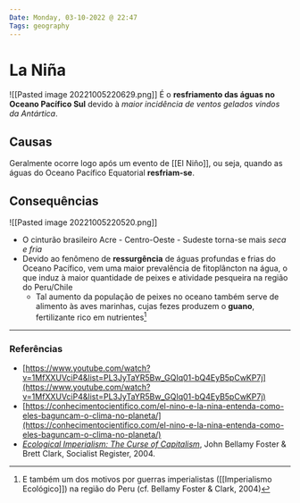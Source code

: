 ```yaml
---
Date: Monday, 03-10-2022 @ 22:47
Tags: geography
---
```

# La Niña
![[Pasted image 20221005220629.png]]
É o **resfriamento das águas no Oceano Pacífico Sul** devido à *maior incidência de ventos gelados vindos da Antártica*.

## Causas
Geralmente ocorre logo após um evento de [[El Niño]], ou seja, quando as águas do Oceano Pacífico Equatorial **resfriam-se**. 

## Consequências
![[Pasted image 20221005220520.png]]
- O cinturão brasileiro Acre - Centro-Oeste - Sudeste torna-se mais *seca e fria*
- Devido ao fenômeno de  **ressurgência** de águas profundas e frias do Oceano Pacífico, vem uma maior prevalência de fitoplâncton na água, o que induz à maior quantidade de peixes e atividade pesqueira na região do Peru/Chile
	- Tal aumento da população de peixes no oceano também serve de alimento às aves marinhas, cujas fezes produzem o **guano**, fertilizante rico em nutrientes[^1]


---
### Referências
- [https://www.youtube.com/watch?v=1MfXXUVciP4&list=PL3JyTaYR5Bw_GQIq01-bQ4EyB5pCwKP7j](https://www.youtube.com/watch?v=1MfXXUVciP4&list=PL3JyTaYR5Bw_GQIq01-bQ4EyB5pCwKP7j)
- [https://conhecimentocientifico.com/el-nino-e-la-nina-entenda-como-eles-baguncam-o-clima-no-planeta/](https://conhecimentocientifico.com/el-nino-e-la-nina-entenda-como-eles-baguncam-o-clima-no-planeta/)
- [*Ecological Imperialism: The Curse of Capitalism*](https://socialistregister.com/index.php/srv/article/view/5817), John Bellamy Foster & Brett Clark, Socialist Register, 2004.
  
[^1]: E também um dos motivos por guerras imperialistas ([[Imperialismo Ecológico]]) na região do Peru (cf. Bellamy Foster & Clark, 2004)